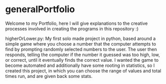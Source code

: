 # generalPortfolio
Welcome to my Portfolio, here I will give explanations to the creative processes involved in creating the programs in this repository :) 

higherOrLower.py: My first solo made project in python, based around a simple game where you choose a number that the computer attempts to find by prompting randomly selected numbers to the user. The user then responds, telling the computer if the number it guessed was too high, low, or correct, until it eventually finds the correct value. I wanted the game to become automated and additionally have some rooting in statistics, so I created this project, in which you can choose the range of values and total times run, and are given back some stats.
